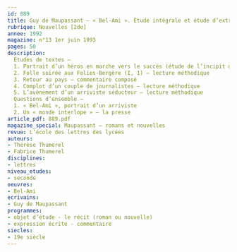 ```yaml
---
id: 889
title: Guy de Maupassant – « Bel-Ami ». Étude intégrale et étude d’extraits
rubrique: Nouvelles [2de]
annee: 1992
magazine: n°13 1er juin 1993
pages: 50
description: 
  Études de textes – 
  1. Portrait d’un héros en marche vers le succès (étude de l’incipit de « Bel-Ami ») – lecture méthodique
  2. Folle soirée aux Folies-Bergère (I, 1) – lecture méthodique
  3. Retour au pays – commentaire composé
  4. Complot d’un couple de journalistes – lecture méthodique
  5. L’avènement d’un arriviste séducteur – lecture méthodique
  Questions d’ensemble – 
  1. « Bel-Ami », portrait d’un arriviste
  2. Un « monde interlope » – la presse
article_pdf: 889.pdf
magazine_special: Maupassant – romans et nouvelles
revue: L’école des lettres des lycées
auteurs:
- Thérèse Thumerel
- Fabrice Thumerel
disciplines:
- lettres
niveau_etudes:
- seconde
oeuvres:
- Bel-Ami
ecrivains:
- Guy de Maupassant
programmes:
- objet d’étude - le récit (roman ou nouvelle)
- expression écrite - commentaire
siecles:
- 19e siècle
---
```

